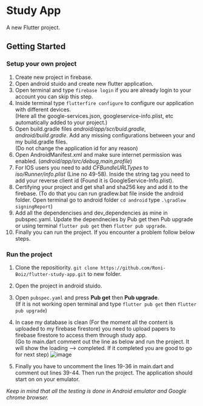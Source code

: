 # Study App

A new Flutter project.

## Getting Started

### Setup your own project

1. Create new project in firebase.
2. Open android stuido and create new flutter application.
3. Open terminal and type `firebase login` if you are already login to your account you can skip this step.
4. Inside terminal type `flutterfire configure` to configure our application with different devices. <br>
(Here all the google-services.json, googleservice-info.plist, etc automatically added to your project.)
5. Open build.gradle files *android/app/scr/buid.gradle*, *android/build.gradle*. Add any missing configurations between your and my build.gradle  files.<br>
(Do not change the application id for any reason)
6. Open AndroidManifest.xml and make sure internet permission was enabled. (*android/app/src/debug,main,profile*)
7. For IOS users you need to add *CFBundleURLTypes* to *iso/Runner/info.plist* (Line no 49-58). Inside the string tag you need to add your reverse client id (Found it is GoogleService-Info.plist).
8. Certifying your project and get sha1 and sha256 key and add it to the firebase.
(To do that you can run gradlew.bat file inside the android folder. Open terminal go to android folder `cd android` type `.\gradlew signingReport`)
9. Add all the dependencises and dev_dependencies as mine in pubspec.yaml. Update the dependnecies by Pub get then Pub upgrade or using terminal `flutter pub get` then `flutter pub upgrade`.
10. Finally you can run the project. If you encounter a problem follow below steps.
 
### Run the project

1. Clone the repositiority. `git clone https://github.com/Roni-Boiz/flutter-study-app.git` to new folder.
2. Open the project in android stuido.
3. Open `pubspec.yaml` and press **Pub get** then **Pub upgrade**.<br>
(If it is not working open terminal and type `flutter pub get` then `flutter pub upgrade`)
4. In case my database is clean (For the moment all the content is uploaded to my firebase firestore) you need to upload papers to firebase firestore to access them through study app. <br>
(Go to main.dart comment out the line as below and run the project. It will show the loading --> completed. If it completed you are good to go for next step)
![image](https://user-images.githubusercontent.com/84113874/201496133-174dbc42-d36a-44a1-9ad3-d039ca9e90bc.png)

5. Finally you have to uncomment the lines 19-36 in main.dart and comment out lines 39-44. Then run the project. The application should start on on your emulator.

*Keep in mind that all the testing is done in Android emulator and Google chrome browser.*

